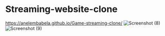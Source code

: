 # Streaming-website-clone

 https://anelembabela.github.io/Game-streaming-clone/
![Screenshot (8)](https://user-images.githubusercontent.com/8805744/181783248-a1d0e6d8-caac-40c7-b114-c1b607be1ebb.png)
![Screenshot (9)](https://user-images.githubusercontent.com/8805744/181783263-a7435f92-70b3-44f5-8b58-029002253322.png)
